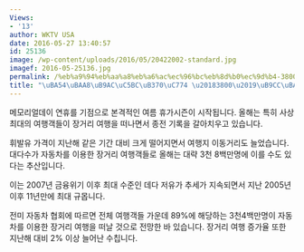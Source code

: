 ```yaml
---
Views:
- '13'
author: WKTV USA
date: 2016-05-27 13:40:57
id: 25136
image: /wp-content/uploads/2016/05/20422002-standard.jpg
imagef: 2016-05-25136.jpg
permalink: /%eb%a9%94%eb%aa%a8%eb%a6%ac%ec%96%bc%eb%8d%b0%ec%9d%b4-3800%eb%a7%8c%eb%aa%85-%ec%9d%b4%eb%8f%99/
title: "\uBA54\uBAA8\uB9AC\uC5BC\uB370\uC774 \u20183800\u2019\uB9CC\uBA85 \uC774\uB3D9"
---
```


메모리얼데이 연휴를 기점으로 본격적인 여름 휴가시즌이 시작됩니다. 올해는 특히 사상 최대의 여행객들이 장거리 여행을 떠나면서 종전 기록을 갈아치우고 있습니다.

휘발유 가격이 지난해 같은 기간 대비 크게 떨어지면서 여행지 이동거리도 늘었습니다. 대다수가 자동차를 이용한 장거리 여행객들로 올해는 대략 3천 8백만명에 이를 수도 있다는 추산입니다.

이는 2007년 금융위기 이후 최대 수준인 데다 저유가 추세가 지속되면서 지난 2005년이후 11년만에 최대 규몹니다.

전미 자동차 협회에 따르면 전체 여행객들 가운데 89%에 해당하는 3천4백만명이 자동차를 이용한 장거리 여행을 떠날 것으로 전망한 바 있습니다. 장거리 여행 증가율 또한 지난해 대비 2% 이상 늘어난 수칩니다.

&nbsp;